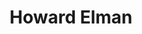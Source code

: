 ---
# Display name
title: Howard Elman

weight: 9

# Is this the primary user of the site?
superuser: false

# Role/position/tagline
role: Faculty

# Organizations/Affiliations to show in About widget
organizations:
- name: University of Maryland, College Park
  url: https://umd.edu

# Social/Academic Networking
# For available icons, see: https://sourcethemes.com/academic/docs/page-builder/#icons
#   For an email link, use "fas" icon pack, "envelope" icon, and a link in the
#   form "mailto:your-email@example.com" or "/#contact" for contact widget.
social:
- icon: globe
  icon_pack: fas
  link: 'https://www.cs.umd.edu/~elman/'
- icon: envelope
  icon_pack: fas
  link: 'mailto:helman@umd.edu'
# - icon: linkedin
#   icon_pack: fab
#   link: 'https://www.linkedin.com/in/maria-cameron-07602388/'
- icon: google-scholar
  icon_pack: ai
  link: https://scholar.google.com/citations?user=7zf7xGkAAAAJ&hl=en
# - icon: github
#   icon_pack: fab
#   link: https://github.com/dsvolpe
# - icon: orcid
#   icon_pack: fab
#   link: https://orcid.org/0000-0001-7896-6268
# - icon: twitter
#   icon_pack: fab
#   link: https://twitter.com/rostrosfisicos


# Link to a PDF of your resume/CV.
# To use: copy your resume to `static/media/resume.pdf`, enable `ai` icons in `params.toml`, 
# and uncomment the lines below.
# - icon: cv
#   icon_pack: ai
#   link: media/resume.pdf

# Highlight the author in author lists? (true/false)
highlight_name: true

user_groups:
- Senior Personnel
---